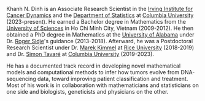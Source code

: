 Khanh N. Dinh is an Associate Research Scientist in the [Irving Institute for Cancer Dynamics](https://cancerdynamics.columbia.edu) and the [Department of Statistics](https://stat.columbia.edu) at [Columbia University](https://www.columbia.edu) (2023-present).
He earned a Bachelor degree in Mathematics from the [University of Sciences](https://www.math.hcmus.edu.vn/en/) in Ho Chi Minh City, Vietnam (2009-2012). He then obtained a PhD degree in Mathematics at the [University of Alabama](https://math.ua.edu) under Dr. [Roger Sidje](https://math.ua.edu/people/roger-b-sidje/)'s guidance (2013-2018). Afterward, he was a Postdoctoral Research Scientist under Dr. [Marek Kimmel](https://profiles.rice.edu/faculty/marek-kimmel) at [Rice University](https://www.rice.edu) (2018-2019) and Dr. [Simon Tavaré](https://tavarelab.cancerdynamics.columbia.edu) at [Columbia University](https://www.columbia.edu) (2019-2023).

He has a documented track record in developing novel mathematical models and computational methods to infer how tumors evolve from DNA-sequencing data, toward improving patient classification and treatment. Most of his work is in collaboration with mathematicians and statisticians on one side and biologists, geneticists and physicians on the other.